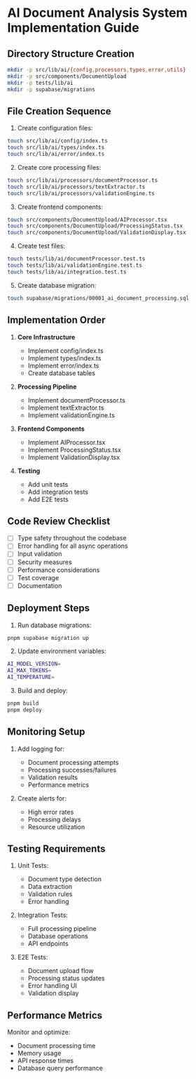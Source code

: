 # AI Document Analysis System Implementation Guide

## Directory Structure Creation

```bash
mkdir -p src/lib/ai/{config,processors,types,error,utils}
mkdir -p src/components/DocumentUpload
mkdir -p tests/lib/ai
mkdir -p supabase/migrations
```

## File Creation Sequence

1. Create configuration files:
```bash
touch src/lib/ai/config/index.ts
touch src/lib/ai/types/index.ts
touch src/lib/ai/error/index.ts
```

2. Create core processing files:
```bash
touch src/lib/ai/processors/documentProcessor.ts
touch src/lib/ai/processors/textExtractor.ts
touch src/lib/ai/processors/validationEngine.ts
```

3. Create frontend components:
```bash
touch src/components/DocumentUpload/AIProcessor.tsx
touch src/components/DocumentUpload/ProcessingStatus.tsx
touch src/components/DocumentUpload/ValidationDisplay.tsx
```

4. Create test files:
```bash
touch tests/lib/ai/documentProcessor.test.ts
touch tests/lib/ai/validationEngine.test.ts
touch tests/lib/ai/integration.test.ts
```

5. Create database migration:
```bash
touch supabase/migrations/00001_ai_document_processing.sql
```

## Implementation Order

1. **Core Infrastructure**
   - Implement config/index.ts
   - Implement types/index.ts
   - Implement error/index.ts
   - Create database tables

2. **Processing Pipeline**
   - Implement documentProcessor.ts
   - Implement textExtractor.ts
   - Implement validationEngine.ts

3. **Frontend Components**
   - Implement AIProcessor.tsx
   - Implement ProcessingStatus.tsx
   - Implement ValidationDisplay.tsx

4. **Testing**
   - Add unit tests
   - Add integration tests
   - Add E2E tests

## Code Review Checklist

- [ ] Type safety throughout the codebase
- [ ] Error handling for all async operations
- [ ] Input validation
- [ ] Security measures
- [ ] Performance considerations
- [ ] Test coverage
- [ ] Documentation

## Deployment Steps

1. Run database migrations:
```bash
pnpm supabase migration up
```

2. Update environment variables:
```bash
AI_MODEL_VERSION=
AI_MAX_TOKENS=
AI_TEMPERATURE=
```

3. Build and deploy:
```bash
pnpm build
pnpm deploy
```

## Monitoring Setup

1. Add logging for:
   - Document processing attempts
   - Processing successes/failures
   - Validation results
   - Performance metrics

2. Create alerts for:
   - High error rates
   - Processing delays
   - Resource utilization

## Testing Requirements

1. Unit Tests:
   - Document type detection
   - Data extraction
   - Validation rules
   - Error handling

2. Integration Tests:
   - Full processing pipeline
   - Database operations
   - API endpoints

3. E2E Tests:
   - Document upload flow
   - Processing status updates
   - Error handling UI
   - Validation display

## Performance Metrics

Monitor and optimize:
- Document processing time
- Memory usage
- API response times
- Database query performance